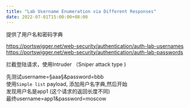 ```yaml
---
title: "Lab Username Enumeration via Different Responses"
date: 2022-07-01T15:00:00+08:00
---
```


提供了用户名和密码字典

https://portswigger.net/web-security/authentication/auth-lab-usernames  
https://portswigger.net/web-security/authentication/auth-lab-passwords  


拦截登陆请求，使用Intruder （Sniper attack type )

先测试username=§aaa§&password=bbb   
使用`Simple list` payload, 添加用户名字典,然后开始   
发现用户名是app1 (这个请求的返回长度不同)  
最终username=app1&password=moscow
